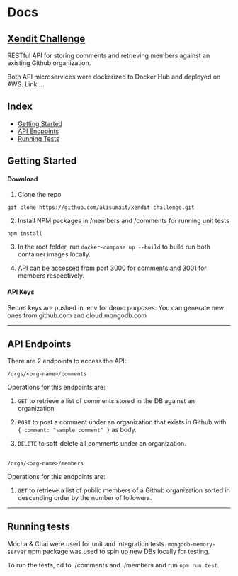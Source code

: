 # Docs 

## [Xendit Challenge](#) 

RESTful API for storing comments and retrieving members against an existing Github organization.

Both API microservices were dockerized to Docker Hub and deployed on AWS. Link  ...

## Index

* [Getting Started](#getting-started)	
* [API Endpoints](#api-endpoints)	
* [Running Tests](#running-tests)	


## Getting Started

#### Download

1. Clone the repo
```
git clone https://github.com/alisumait/xendit-challenge.git
```
2. Install NPM packages in /members and /comments for running unit tests
```
npm install
```
3. In the root folder, run ```docker-compose up --build``` to build run both container images locally.

4. API can be accessed from port 3000 for comments and 3001 for members respectively.

#### API Keys

Secret keys are pushed in .env for demo purposes. You can generate new ones from github.com and cloud.mongodb.com

---

## API Endpoints

There are 2 endpoints to access the API:

```
/orgs/<org-name>/comments
```
Operations for this endpoints are:

1. ```GET``` to retrieve a list of comments stored in the DB against an organization

2. ```POST``` to post a comment under an organization that exists in Github with ```{ comment: "sample comment" }``` as body.

1. ```DELETE``` to soft-delete all comments under an organization.

## 

```
/orgs/<org-name>/members
```
Operations for this endpoints are:

1. ```GET``` to retrieve a list of public members of a Github organization sorted in descending order by the number of followers.

---

## Running tests

Mocha & Chai were used for unit and integration tests.
```mongodb-memory-server``` npm package was used to spin up new DBs locally for testing.

To run the tests, cd to ./comments and ./members and run ```npm run test```.
